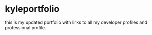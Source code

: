 # kyleportfolio
this is my updated portfolio with links to all my developer profiles and professional profile.  
